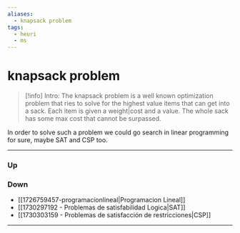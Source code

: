 ```yaml
---
aliases:
  - knapsack problem
tags:
  - heuri
  - ms
---
```

# knapsack problem
> [!info] Intro: 
> The knapsack problem is a well known optimization problem that ries to solve for the highest value items that can get into a sack. Each item is given a weight|cost and a value. The whole sack has some max cost that cannot be surpassed.

In order to solve such a problem we could go search in linear programming for sure, maybe SAT and CSP too.

***
### Up
### Down
- [[1726759457-programacionlineal|Programacion Lineal]]
- [[1730297192 - Problemas de satisfabilidad Logica|SAT]]
- [[1730303159 - Problemas de satisfacción de restricciones|CSP]]
***